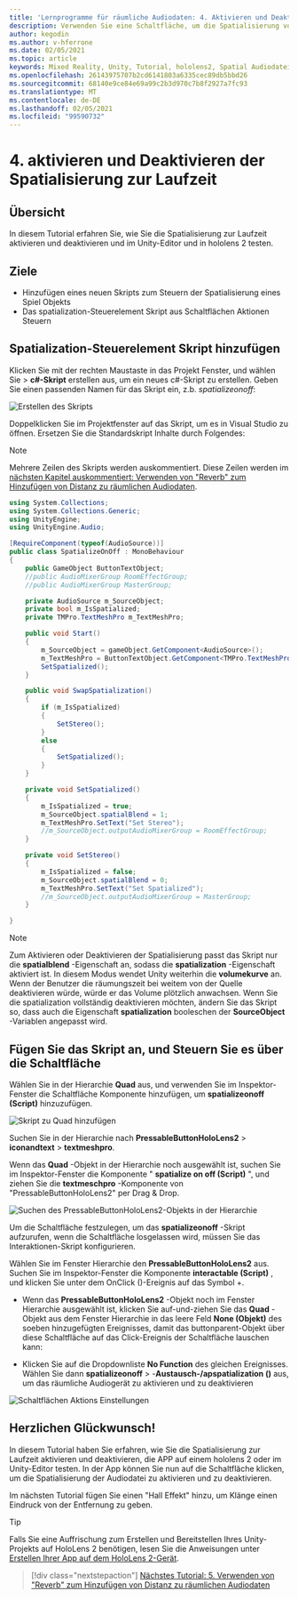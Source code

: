 ```yaml
---
title: 'Lernprogramme für räumliche Audiodaten: 4. Aktivieren und Deaktivieren räumlicher Audiowiedergabe zur Laufzeit'
description: Verwenden Sie eine Schaltfläche, um die Spatialisierung von Audiodaten zur Laufzeit zu aktivieren und zu deaktivieren.
author: kegodin
ms.author: v-hferrone
ms.date: 02/05/2021
ms.topic: article
keywords: Mixed Reality, Unity, Tutorial, hololens2, Spatial Audiodatei, mrtk, Mixed Reality Toolkit, UWP, Windows 10, HRTF, Head-Related Transfer Function, Reverb, Microsoft spatializer
ms.openlocfilehash: 26143975707b2cd6141803a6335cec89db5bbd26
ms.sourcegitcommit: 68140e9ce84e69a99c2b3d970c7b8f2927a7fc93
ms.translationtype: MT
ms.contentlocale: de-DE
ms.lasthandoff: 02/05/2021
ms.locfileid: "99590732"
---
```

# <a name="4-enabling-and-disabling-spatialization-at-run-time"></a>4. aktivieren und Deaktivieren der Spatialisierung zur Laufzeit

## <a name="overview"></a>Übersicht

In diesem Tutorial erfahren Sie, wie Sie die Spatialisierung zur Laufzeit aktivieren und deaktivieren und im Unity-Editor und in hololens 2 testen.

## <a name="objectives"></a>Ziele

* Hinzufügen eines neuen Skripts zum Steuern der Spatialisierung eines Spiel Objekts
* Das spatialization-Steuerelement Skript aus Schaltflächen Aktionen Steuern

## <a name="add-spatialization-control-script"></a>Spatialization-Steuerelement Skript hinzufügen

 Klicken Sie mit der rechten Maustaste in das Projekt Fenster, und wählen Sie  >  **c#-Skript** erstellen aus, um ein neues c#-Skript zu erstellen. Geben Sie einen passenden Namen für das Skript ein, z.b. _spatializeonoff_:

![Erstellen des Skripts](images/spatial-audio/spatial-audio-04-section1-step1-1.png)

Doppelklicken Sie im Projektfenster auf das Skript, um es in Visual Studio zu öffnen. Ersetzen Sie die Standardskript Inhalte durch Folgendes:

> [!NOTE]
> Mehrere Zeilen des Skripts werden auskommentiert. Diese Zeilen werden im [nächsten Kapitel auskommentiert: Verwenden von "Reverb" zum Hinzufügen von Distanz zu räumlichen Audiodaten](unity-spatial-audio-ch5.md).

```c#
using System.Collections;
using System.Collections.Generic;
using UnityEngine;
using UnityEngine.Audio;

[RequireComponent(typeof(AudioSource))]
public class SpatializeOnOff : MonoBehaviour
{
    public GameObject ButtonTextObject;
    //public AudioMixerGroup RoomEffectGroup;
    //public AudioMixerGroup MasterGroup;

    private AudioSource m_SourceObject;
    private bool m_IsSpatialized;
    private TMPro.TextMeshPro m_TextMeshPro;

    public void Start()
    {
        m_SourceObject = gameObject.GetComponent<AudioSource>();
        m_TextMeshPro = ButtonTextObject.GetComponent<TMPro.TextMeshPro>();
        SetSpatialized();
    }

    public void SwapSpatialization()
    {
        if (m_IsSpatialized)
        {
            SetStereo();
        }
        else
        {
            SetSpatialized();
        }
    }

    private void SetSpatialized()
    {
        m_IsSpatialized = true;
        m_SourceObject.spatialBlend = 1;
        m_TextMeshPro.SetText("Set Stereo");
        //m_SourceObject.outputAudioMixerGroup = RoomEffectGroup;
    }

    private void SetStereo()
    {
        m_IsSpatialized = false;
        m_SourceObject.spatialBlend = 0;
        m_TextMeshPro.SetText("Set Spatialized");
        //m_SourceObject.outputAudioMixerGroup = MasterGroup;
    }

}
```

> [!NOTE]
> Zum Aktivieren oder Deaktivieren der Spatialisierung passt das Skript nur die **spatialblend** -Eigenschaft an, sodass die **spatialization** -Eigenschaft aktiviert ist. In diesem Modus wendet Unity weiterhin die **volumekurve** an. Wenn der Benutzer die räumungszeit bei weitem von der Quelle deaktivieren würde, würde er das Volume plötzlich anwachsen.
> Wenn Sie die spatialization vollständig deaktivieren möchten, ändern Sie das Skript so, dass auch die Eigenschaft **spatialization** booleschen der **SourceObject** -Variablen angepasst wird.

## <a name="attach-your-script-and-drive-it-from-the-button"></a>Fügen Sie das Skript an, und Steuern Sie es über die Schaltfläche

Wählen Sie in der Hierarchie **Quad** aus, und verwenden Sie im Inspektor-Fenster die Schaltfläche Komponente hinzufügen, um **spatializeonoff (Script)** hinzuzufügen.

![Skript zu Quad hinzufügen](images/spatial-audio/spatial-audio-04-section2-step1-1.png)

Suchen Sie in der Hierarchie nach **PressableButtonHoloLens2**  >  **iconandtext**  >  **textmeshpro**.

Wenn das **Quad** -Objekt in der Hierarchie noch ausgewählt ist, suchen Sie im Inspektor-Fenster die Komponente " **spatialize on off (Script)** ", und ziehen Sie die **textmeschpro** -Komponente von "PressableButtonHoloLens2" per Drag & Drop.

![Suchen des PressableButtonHoloLens2-Objekts in der Hierarchie](images/spatial-audio/spatial-audio-04-section2-step1-2.png)

Um die Schaltfläche festzulegen, um das **spatializeonoff** -Skript aufzurufen, wenn die Schaltfläche losgelassen wird, müssen Sie das Interaktionen-Skript konfigurieren.

Wählen Sie im Fenster Hierarchie den **PressableButtonHoloLens2** aus. Suchen Sie im Inspektor-Fenster die Komponente **interactable (Script)** , und klicken Sie unter dem OnClick ()-Ereignis auf das Symbol +.

* Wenn das **PressableButtonHoloLens2** -Objekt noch im Fenster Hierarchie ausgewählt ist, klicken Sie auf-und-ziehen Sie das **Quad** -Objekt aus dem Fenster Hierarchie in das leere Feld **None (Objekt)** des soeben hinzugefügten Ereignisses, damit das buttonparent-Objekt über diese Schaltfläche auf das Click-Ereignis der Schaltfläche lauschen kann:

* Klicken Sie auf die Dropdownliste **No Function** des gleichen Ereignisses. Wählen Sie dann **spatializeonoff**  >  -**Austausch-/apspatialization ()** aus, um das räumliche Audiogerät zu aktivieren und zu deaktivieren

![Schaltflächen Aktions Einstellungen](images/spatial-audio/spatial-audio-04-section2-step1-3.png)

## <a name="congratulations"></a>Herzlichen Glückwunsch!

In diesem Tutorial haben Sie erfahren, wie Sie die Spatialisierung zur Laufzeit aktivieren und deaktivieren, die APP auf einem hololens 2 oder im Unity-Editor testen. In der App können Sie nun auf die Schaltfläche klicken, um die Spatialisierung der Audiodatei zu aktivieren und zu deaktivieren.

Im nächsten Tutorial fügen Sie einen "Hall Effekt" hinzu, um Klänge einen Eindruck von der Entfernung zu geben.

> [!TIP]
> Falls Sie eine Auffrischung zum Erstellen und Bereitstellen Ihres Unity-Projekts auf HoloLens 2 benötigen, lesen Sie die Anweisungen unter [Erstellen Ihrer App auf dem HoloLens 2-Gerät](mr-learning-base-02.md#building-your-application-to-your-hololens-2).

> [!div class="nextstepaction"]
> [Nächstes Tutorial: 5. Verwenden von "Reverb" zum Hinzufügen von Distanz zu räumlichen Audiodaten](unity-spatial-audio-ch5.md)
